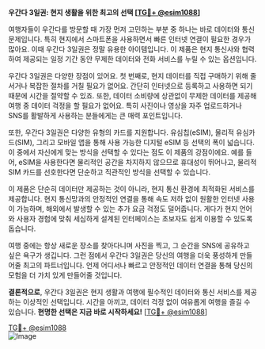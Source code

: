 **우간다 3일권: 현지 생활을 위한 최고의 선택 [[TG💪+ @esim1088](https://t.me/s/esim1088)]**

여행자들이 우간다를 방문할 때 가장 먼저 고민하는 부분 중 하나는 바로 데이터와 통신 문제입니다. 특히 현지에서 스마트폰을 사용하면서 빠른 인터넷 연결이 필요한 경우가 많아요. 이때 우간다 3일권은 정말 유용한 아이템입니다. 이 제품은 현지 통신사와 협력하여 제공되는 일정 기간 동안 무제한 데이터와 전화 서비스를 누릴 수 있는 옵션입니다.

우간다 3일권은 다양한 장점이 있어요. 첫 번째로, 현지 데이터를 직접 구매하기 위해 줄 서거나 복잡한 절차를 거칠 필요가 없어요. 간단히 인터넷으로 등록하고 사용하면 되기 때문에 시간을 절약할 수 있죠. 또한, 데이터 소비량에 상관없이 무제한 데이터를 제공해 여행 중 데이터 걱정을 할 필요가 없어요. 특히 사진이나 영상을 자주 업로드하거나 SNS를 활발하게 사용하는 분들에게는 큰 매력 포인트입니다.

또한, 우간다 3일권은 다양한 유형의 카드를 지원합니다. 유심칩(eSIM), 물리적 유심카드(SIM), 그리고 모바일 앱을 통해 사용 가능한 디지털 eSIM 등 선택의 폭이 넓습니다. 이 중에서 자신에게 맞는 방식을 선택할 수 있다는 점도 이 제품의 강점이에요. 예를 들어, eSIM을 사용한다면 물리적인 공간을 차지하지 않으므로 휴대성이 뛰어나고, 물리적 SIM 카드를 선호한다면 단순하고 직관적인 방식을 선택할 수 있습니다.

이 제품은 단순히 데이터만 제공하는 것이 아니라, 현지 통신 환경에 최적화된 서비스를 제공합니다. 현지 통신망과의 안정적인 연결을 통해 속도 저하 없이 원활한 인터넷 사용이 가능하며, 해외에서 발생할 수 있는 추가 요금 걱정도 덜어줍니다. 게다가 현지 언어와 사용자 경험에 맞춰 세심하게 설계된 인터페이스는 초보자도 쉽게 이용할 수 있도록 돕습니다.

여행 중에는 항상 새로운 장소를 찾아다니며 사진을 찍고, 그 순간을 SNS에 공유하고 싶은 욕구가 생깁니다. 그런 점에서 우간다 3일권은 당신의 여행을 더욱 풍성하게 만들어줄 최고의 파트너입니다. 언제 어디서나 빠르고 안정적인 데이터 연결을 통해 당신의 모험을 더 가치 있게 만들어줄 것입니다.

**결론적으로**, 우간다 3일권은 현지 생활과 여행에 필수적인 데이터와 통신 서비스를 제공하는 이상적인 선택입니다. 시간을 아끼고, 데이터 걱정 없이 여유롭게 여행을 즐길 수 있습니다. **현명한 선택은 지금 바로 시작하세요!** [[TG💪+ @esim1088](https://t.me/s/esim1088)]

[TG💪+ @esim1088](https://t.me/s/esim1088)  
![Image](https://i.postimg.cc/Y0z9fWf4/image.png)
